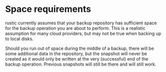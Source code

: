 # Space requirements

rustic currently assumes that your backup repository has sufficient space for
the backup operation you are about to perform. This is a realistic assumption
for many cloud providers, but may not be true when backing up to local disks.

Should you run out of space during the middle of a backup, there will be some
additional data in the repository, but the snapshot will never be created as it
would only be written at the very (successful) end of the backup operation.
Previous snapshots will still be there and will still work.
